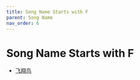 ```yaml
---
title: Song Name Starts with F
parent: Song Name 
nav_order: 6
---
```


# Song Name Starts with F

- [飞翔鸟](../../lyrics/Tang_Chao/feixiangniao.md)
